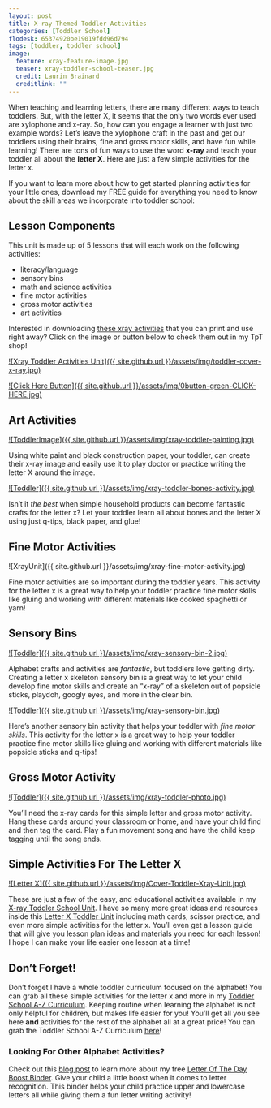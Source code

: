 ```yaml
---
layout: post
title: X-ray Themed Toddler Activities
categories: [Toddler School]
flodesk: 65374920be19019fdd96d794
tags: [toddler, toddler school]
image:
  feature: xray-feature-image.jpg
  teaser: xray-toddler-school-teaser.jpg
  credit: Laurin Brainard
  creditlink: ""
---
```

When teaching and learning letters, there are many different ways to teach toddlers. But, with the letter X, it seems that the only two words ever used are xylophone and x-ray. So, how can you engage a learner with just two example words? Let’s leave the xylophone craft in the past and get our toddlers using their brains, fine and gross motor skills, and have fun while learning! There are tons of fun ways to use the word **x-ray** and teach your toddler all about the **letter X**. Here are just a few simple activities for the letter x.

If you want to learn more about how to get started planning activities for your little ones, download my FREE guide for everything you need to know about the skill areas we incorporate into toddler school:

<div id="fd-form-65374920be19019fdd96d794"></div>
<script>
  window.fd('form', {
    formId: '65374920be19019fdd96d794',
    containerEl: '#fd-form-65374920be19019fdd96d794'
  });
</script>

## Lesson Components

This unit is made up of 5 lessons that will each work on the following activities:
- literacy/language 
- sensory bins 
- math and science activities
- fine motor activities
- gross motor activities
- art activities

Interested in downloading [these xray activities](https://www.teacherspayteachers.com/Product/Xray-Toddler-Activities-Lesson-Plans-X-Ray-Tot-School-Preschool-Curriculum-5252345?utm_source=PB%20Blog&utm_campaign=Xray%20Toddler%20Unit%20Cover) that you can print and use right away? Click on the image or button below to check them out in my TpT shop! 
 
[![Xray Toddler Activities Unit]({{ site.github.url }}/assets/img/toddler-cover-x-ray.jpg)](https://www.teacherspayteachers.com/Product/Xray-Toddler-Activities-Lesson-Plans-X-Ray-Tot-School-Preschool-Curriculum-5252345?utm_source=PB%20Blog&utm_campaign=Xray%20Toddler%20Unit%20Cover)
 
[![Click Here Button]({{ site.github.url }}/assets/img/0button-green-CLICK-HERE.jpg)](https://www.teacherspayteachers.com/Product/Xray-Toddler-Activities-Lesson-Plans-X-Ray-Tot-School-Preschool-Curriculum-5252345?utm_source=PB%20Blog&utm_campaign=Xray%20Toddler%20Unit%20Cover)

## Art Activities

[![ToddlerImage]({{ site.github.url }}/assets/img/xray-toddler-painting.jpg)](https://www.teacherspayteachers.com/Product/-50-off-for-48-Hours-Toddler-Lesson-Plans-X-Ray-Themed-Lessons-5252345?utm_source=PB%20Blog&utm_campaign=Xray%20Toddler%20Post)

Using white paint and black construction paper, your toddler, can create their x-ray image and easily use it to play doctor or practice writing the letter X around the image.

[![Toddler]({{ site.github.url }}/assets/img/xray-toddler-bones-activity.jpg)](https://www.teacherspayteachers.com/Product/-50-off-for-48-Hours-Toddler-Lesson-Plans-X-Ray-Themed-Lessons-5252345?utm_source=PB%20Blog&utm_campaign=Xray%20Toddler%20Post)

Isn’t it _the best_ when simple household products can become fantastic crafts for the letter x? Let your toddler learn all about bones and the letter X using just q-tips, black paper, and glue! 

## Fine Motor Activities 

![XrayUnit]({{ site.github.url }}/assets/img/xray-fine-motor-activity.jpg)

Fine motor activities are so important during the toddler years. This activity for the letter x is a great way to help your toddler practice fine motor skills like gluing and working with different materials like cooked spaghetti or yarn!

## Sensory Bins 

[![Toddler]({{ site.github.url }}/assets/img/xray-sensory-bin-2.jpg)](https://www.teacherspayteachers.com/Product/-50-off-for-48-Hours-Toddler-Lesson-Plans-X-Ray-Themed-Lessons-5252345?utm_source=PB%20Blog&utm_campaign=Xray%20Toddler%20Post) 

Alphabet crafts and activities are _fantastic_, but toddlers love getting dirty. Creating a letter x skeleton sensory bin is a great way to let your child develop fine motor skills and create an “x-ray” of a skeleton out of popsicle sticks, playdoh, googly eyes, and more in the clear bin. 

[![Toddler]({{ site.github.url }}/assets/img/xray-sensory-bin.jpg)](https://www.teacherspayteachers.com/Product/-50-off-for-48-Hours-Toddler-Lesson-Plans-X-Ray-Themed-Lessons-5252345?utm_source=PB%20Blog&utm_campaign=Xray%20Toddler%20Post)

Here’s another sensory bin activity that helps your toddler with *fine motor skills*. This activity for the letter x is a great way to help your toddler practice fine motor skills like gluing and working with different materials like popsicle sticks and q-tips! 

## Gross Motor Activity 

[![Toddler]({{ site.github.url }}/assets/img/xray-toddler-photo.jpg)](https://www.teacherspayteachers.com/Product/-50-off-for-48-Hours-Toddler-Lesson-Plans-X-Ray-Themed-Lessons-5252345?utm_source=PB%20Blog&utm_campaign=Xray%20Toddler%20Post) 

You’ll need the x-ray cards for this simple letter and gross motor activity. Hang these cards around your classroom or home, and have your child find and then tag the card. Play a fun movement song and have the child keep tagging until the song ends.

## Simple Activities For The Letter X

[![Letter X]({{ site.github.url }}/assets/img/Cover-Toddler-Xray-Unit.jpg)](https://www.teacherspayteachers.com/Product/-50-off-for-48-Hours-Toddler-Lesson-Plans-X-Ray-Themed-Lessons-5252345?utm_source=PB%20Blog&utm_campaign=Xray%20Toddler%20Pos)

These are just a few of the easy, and educational activities available in my [X-ray Toddler School Unit](https://www.teacherspayteachers.com/Product/-50-off-for-48-Hours-Toddler-Lesson-Plans-X-Ray-Themed-Lessons-5252345?utm_source=PB%20Blog&utm_campaign=Xray%20Toddler%20Post). I have so many more great ideas and resources inside this [Letter X Toddler Unit](https://www.teacherspayteachers.com/Product/-50-off-for-48-Hours-Toddler-Lesson-Plans-X-Ray-Themed-Lessons-5252345?utm_source=PB%20Blog&utm_campaign=Xray%20Toddler%20Post) including math cards, scissor practice, and even more simple activities for the letter x. You’ll even get a lesson guide that will give you lesson plan ideas and materials you need for each lesson! I hope I can make your life easier one lesson at a time!

## Don’t Forget!

Don’t forget I have a whole toddler curriculum focused on the alphabet! You can grab all these simple activities for the letter x and more in my [Toddler School A-Z Curriculum](https://www.teacherspayteachers.com/Product/Toddler-Activities-Lesson-Plans-Tot-School-Curriculum-Homeschool-Preschool-4296281?utm_source=PB%20Blog&utm_campaign=Toddler%20Bundle%20Upsell). Keeping routine when learning the alphabet is not only helpful for children, but makes life easier for you! You’ll get all you see here **and** activities for the rest of the alphabet all at a great price! You can grab the Toddler School A-Z Curriculum [here](https://www.teacherspayteachers.com/Product/Toddler-Activities-Lesson-Plans-Tot-School-Curriculum-Homeschool-Preschool-4296281?utm_source=PB%20Blog&utm_campaign=Toddler%20Bundle%20Upsell)!

### Looking For Other Alphabet Activities? 

Check out this [blog post](https://theprimarybrain.com/alphabet/2022/04/09/Letter-Of-The-Day-Activity/) to learn more about my free [Letter Of The Day Boost Binder](https://www.teacherspayteachers.com/Product/Letter-of-the-Day-Activity-Reading-Boost-Binder-FREEBIE-7067735?utm_source=PB%20Blog&utm_campaign=Xray%20Toddler%20Link%20to%20Free%20Letter%20Boost%20Binder). Give your child a little boost when it comes to letter recognition. This binder helps your child practice upper and lowercase letters all while giving them a fun letter writing activity! 


